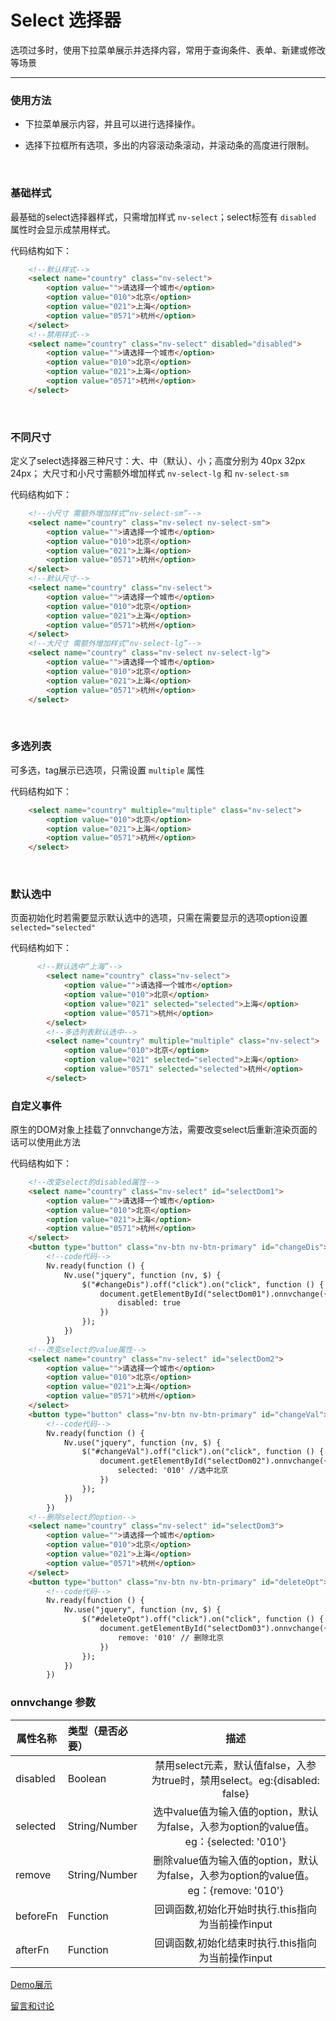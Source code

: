 # Select 选择器

选项过多时，使用下拉菜单展示并选择内容，常用于查询条件、表单、新建或修改等场景

---

### 使用方法

+ 下拉菜单展示内容，并且可以进行选择操作。

+ 选择下拉框所有选项，多出的内容滚动条滚动，并滚动条的高度进行限制。

<br/>

### 基础样式

最基础的select选择器样式，只需增加样式 `nv-select`；select标签有 `disabled` 属性时会显示成禁用样式。

代码结构如下：

```html
    <!--默认样式-->
    <select name="country" class="nv-select">
        <option value="">请选择一个城市</option>
        <option value="010">北京</option>
        <option value="021">上海</option>
        <option value="0571">杭州</option>
    </select>
    <!--禁用样式-->
    <select name="country" class="nv-select" disabled="disabled">
        <option value="">请选择一个城市</option>
        <option value="010">北京</option>
        <option value="021">上海</option>
        <option value="0571">杭州</option>
    </select>
```

<br/>

### 不同尺寸

定义了select选择器三种尺寸：大、中（默认）、小；高度分别为 40px 32px 24px； 大尺寸和小尺寸需额外增加样式 `nv-select-lg` 和 `nv-select-sm`

代码结构如下：

```html
    <!--小尺寸 需额外增加样式“nv-select-sm”-->
    <select name="country" class="nv-select nv-select-sm">
        <option value="">请选择一个城市</option>
        <option value="010">北京</option>
        <option value="021">上海</option>
        <option value="0571">杭州</option>
    </select>
    <!--默认尺寸-->
    <select name="country" class="nv-select">
        <option value="">请选择一个城市</option>
        <option value="010">北京</option>
        <option value="021">上海</option>
        <option value="0571">杭州</option>
    </select>
    <!--大尺寸 需额外增加样式“nv-select-lg”-->
    <select name="country" class="nv-select nv-select-lg">
        <option value="">请选择一个城市</option>
        <option value="010">北京</option>
        <option value="021">上海</option>
        <option value="0571">杭州</option>
    </select>
```
<br/>

### 多选列表

可多选，tag展示已选项，只需设置 `multiple` 属性

代码结构如下：

```html
    <select name="country" multiple="multiple" class="nv-select">
        <option value="010">北京</option>
        <option value="021">上海</option>
        <option value="0571">杭州</option>
    </select>
```
<br/>

### 默认选中

页面初始化时若需要显示默认选中的选项，只需在需要显示的选项option设置`selected="selected"`

代码结构如下：

```html
      <!--默认选中“上海”-->
        <select name="country" class="nv-select">
            <option value="">请选择一个城市</option>
            <option value="010">北京</option>
            <option value="021" selected="selected">上海</option>
            <option value="0571">杭州</option>
        </select>
        <!--多选列表默认选中-->
        <select name="country" multiple="multiple" class="nv-select">
            <option value="010">北京</option>
            <option value="021" selected="selected">上海</option>
            <option value="0571" selected="selected">杭州</option>
        </select>
```

### 自定义事件

原生的DOM对象上挂载了onnvchange方法，需要改变select后重新渲染页面的话可以使用此方法

代码结构如下：

```html
    <!--改变select的disabled属性-->
    <select name="country" class="nv-select" id="selectDom1">
        <option value="">请选择一个城市</option>
        <option value="010">北京</option>
        <option value="021">上海</option>
        <option value="0571">杭州</option>
    </select>
    <button type="button" class="nv-btn nv-btn-primary" id="changeDis">改变select的disabled属性</button>
        <!--code代码-->
        Nv.ready(function () {
            Nv.use("jquery", function (nv, $) {
                $("#changeDis").off("click").on("click", function () {
                    document.getElementById("selectDom01").onnvchange({
                        disabled: true
                    })
                });
            })
        })
    <!--改变select的value属性-->
    <select name="country" class="nv-select" id="selectDom2">
        <option value="">请选择一个城市</option>
        <option value="010">北京</option>
        <option value="021">上海</option>
        <option value="0571">杭州</option>
    </select>
    <button type="button" class="nv-btn nv-btn-primary" id="changeVal">选中value值为输入值的option</button>
        <!--code代码-->
        Nv.ready(function () {
            Nv.use("jquery", function (nv, $) {
                $("#changeVal").off("click").on("click", function () {
                    document.getElementById("selectDom02").onnvchange({
                        selected: '010' //选中北京
                    })
                });
            })
        })
    <!--删除select的option-->
    <select name="country" class="nv-select" id="selectDom3">
        <option value="">请选择一个城市</option>
        <option value="010">北京</option>
        <option value="021">上海</option>
        <option value="0571">杭州</option>
    </select>
    <button type="button" class="nv-btn nv-btn-primary" id="deleteOpt">删除value值为输入值的option</button>
        <!--code代码-->
        Nv.ready(function () {
            Nv.use("jquery", function (nv, $) {
                $("#deleteOpt").off("click").on("click", function () {
                    document.getElementById("selectDom03").onnvchange({
                        remove: '010' // 删除北京
                    })
                });
            })
        })
```


### onnvchange 参数

| 属性名称  | 类型（是否必要）   |  描述  |
| --------    | :----- | :----:  |
| disabled  | Boolean   | 禁用select元素，默认值false，入参为true时，禁用select。eg:{disabled: false} |
| selected  | String/Number   | 选中value值为输入值的option，默认为false，入参为option的value值。eg：{selected: '010'} |
| remove  | String/Number   | 删除value值为输入值的option，默认为false，入参为option的value值。eg：{remove: '010'} |
| beforeFn  | Function   | 回调函数,初始化开始时执行.this指向为当前操作input |
| afterFn  | Function   | 回调函数,初始化结束时执行.this指向为当前操作input  |





[Demo展示](http://www.nv-js.com/api?type=select)

[留言和讨论](https://github.com/guguaihaha/nv-source/issues/13)

    